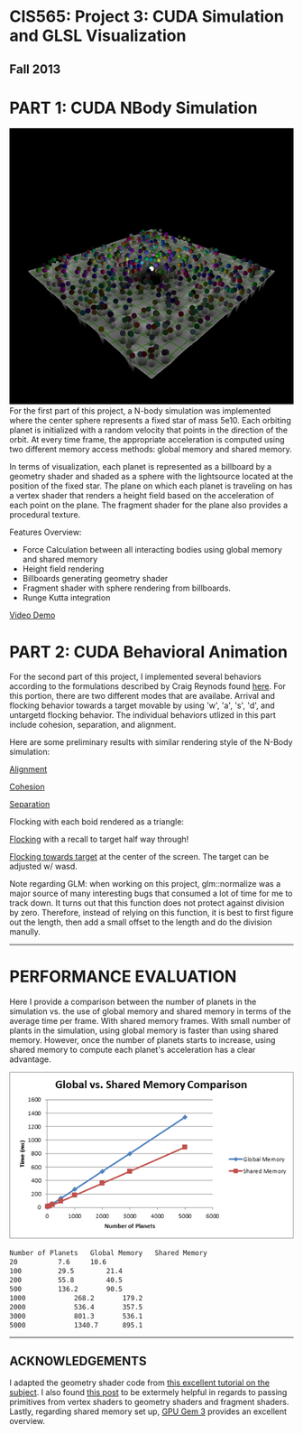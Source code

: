 CIS565: Project 3: CUDA Simulation and GLSL Visualization
===
Fall 2013
---

PART 1: CUDA NBody Simulation
===
![results](Part1/resources/results1.png)
For the first part of this project, a N-body simulation was implemented where the center sphere represents a fixed star of mass 5e10. Each orbiting planet is initialized with 
a random velocity that points in the direction of the orbit. At every time frame, the appropriate acceleration is computed using two different memory access methods: global
memory and shared memory.

In terms of visualization, each planet is represented as a billboard by a geometry shader and shaded as a sphere with the lightsource located at the position of the fixed 
star. The plane on which each planet is traveling on has a vertex shader that renders a height field based on the acceleration of each point on the plane. The fragment shader
for the plane also provides a procedural texture.

Features Overview:
* Force Calculation between all interacting bodies using global memory and shared memory
* Height field rendering
* Billboards generating geometry shader
* Fragment shader with sphere rendering from billboards.
* Runge Kutta integration

[Video Demo](http://youtu.be/YzCPJ15O-_o)


PART 2: CUDA Behavioral Animation
===

For the second part of this project, I implemented several behaviors according to the formulations described by Craig Reynods found [here](http://www.red3d.com/cwr/boids/). For this portion,
there are two different modes that are availabe. Arrival and flocking behavior towards a target movable by using 'w', 'a', 's', 'd', and untargetd flocking behavior. The individual behaviors
utlized in this part include cohesion, separation, and alignment. 

Here are some preliminary results with similar rendering style of the N-Body simulation:

[Alignment](http://youtu.be/d2Ledg5wZlk)

[Cohesion](http://youtu.be/uTp8H38lxA4)

[Separation](http://youtu.be/BcDpVr_Pu00)


Flocking with each boid rendered as a triangle:

[Flocking](http://youtu.be/BO_e8MUmjeM) with a recall to target half way through!

[Flocking towards target](http://youtu.be/WzI8o743bUk) at the center of the screen. The target can be adjusted w/ wasd.

Note regarding GLM: when working on this project, glm::normalize was a major source of many interesting bugs that consumed a lot of time for me to track down. It turns out that this function
does not protect against division by zero. Therefore, instead of relying on this function, it is best to first figure out the length, then add a small offset to the length and do the division
manully.

---
PERFORMANCE EVALUATION
===

Here I provide a comparison between the number of planets in the simulation vs. the use of global memory and shared memory in terms of the average time per frame. With shared memory
frames. With small number of plants in the simulation, using global memory is faster than using shared memory. However, once the number of planets starts to increase, using shared 
memory to compute each planet's acceleration has a clear advantage.

![chart1](Part1/resources/runtime_compare.png)

	Number of Planets	Global Memory	Shared Memory
	20			7.6		10.6
	100			29.5		21.4
	200			55.8		40.5
	500			136.2		90.5
	1000			268.2		179.2
	2000			536.4		357.5
	3000			801.3		536.1
	5000			1340.7		895.1

---
ACKNOWLEDGEMENTS
---
I adapted the geometry shader code from [this excellent tutorial on the subject](http://ogldev.atspace.co.uk/www/tutorial27/tutorial27.html).
I also found [this post](http://stackoverflow.com/questions/14909796/simple-pass-through-geometry-shader-with-normal-and-color) to be extermely helpful in 
regards to passing primitives from vertex shaders to geometry shaders and fragment shaders.
Lastly, regarding shared memory set up, [GPU Gem 3](http://http.developer.nvidia.com/GPUGems3/gpugems3_ch31.html) provides an excellent overview.
